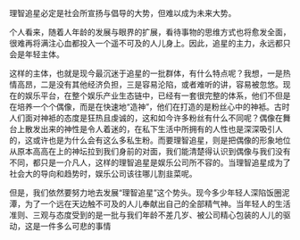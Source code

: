 理智追星必定是社会所宣扬与倡导的大势，但难以成为未来大势。

个人看来，随着人年龄的发展与眼界的扩展，看待事物的思维方式也将愈发全面，很难再将满注心血都投入一个遥不可及的人儿身上。因此，追星的主力，永远都只会是年轻主体。

这样的主体，也就是现今最沉迷于追星的一批群体，有什么特点呢？我想，一是热情高昂，二是没有其他经济负担，三是容易沦陷，或者难听的讲，容易被忽悠。现在的娱乐平台，在整个娱乐产业生态链中，已经有一套很完整的体系，他们不但是在培养一个个偶像，而是在快速地“造神”，他们在打造的是粉丝心中的神袛。古时人们面对神袛的态度是狂热且虔诚的，这和如今许多粉丝有什么不同呢？偶像在舞台上散发出来的神性是令人着迷的，在私下生活中所拥有的人性也是深深吸引人的，这或许也是为什么会有这么多私生粉。而要理智追星，则是把偶像的形象地位从原本高高在上的神坛拉到我们身前的对面，我们能清楚得认识到偶像与我们没有不同，都只是一介凡人，这样的理智追星是娱乐公司所不容的。当理智追星成为了社会大的导向和趋势时，娱乐公司该往哪儿割韭菜呢。

但是，我们依然要努力地去发展“理智追星”这个势头。现今多少年轻人深陷饭圈泥潭，为了一个远在天边触不可及的人儿奉献出自己的全部精气神。当年轻人的生活准则、三观与态度受到的是一批与我们年龄不差几岁、被公司精心包装的人儿的驱动，这是一件多么可悲的事情